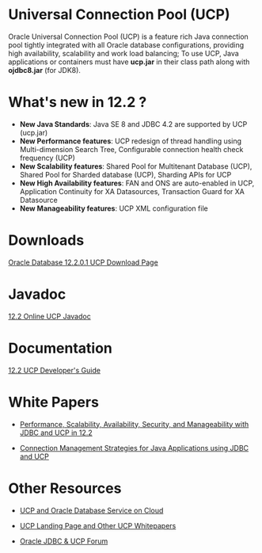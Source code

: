 # Universal Connection Pool (UCP)
Oracle Universal Connection Pool (UCP) is a feature rich Java connection pool tightly integrated with all Oracle database configurations, providing high availability, scalability and work load balancing; To use UCP, Java applications or containers must have **ucp.jar** in their class path along with **ojdbc8.jar** (for JDK8).

# What's new in 12.2 ? 

* **New Java Standards**: Java SE 8 and JDBC 4.2 are supported by UCP (ucp.jar) 
* **New Performance features**: UCP redesign of thread handling using Multi-dimension Search Tree, Configurable connection health check frequency (UCP)
* **New Scalability features**: Shared Pool for Multitenant Database (UCP), Shared Pool for Sharded database (UCP), Sharding APIs for UCP
* **New High Availability features**: FAN and ONS are auto-enabled in UCP, Application Continuity for XA Datasources, Transaction Guard for XA Datasource
* **New Manageability features**: UCP XML configuration file

# Downloads

[Oracle Database 12.2.0.1 UCP Download Page](http://www.oracle.com/technetwork/database/features/jdbc/jdbc-ucp-122-3110062.html)

# Javadoc 

[12.2 Online UCP Javadoc](http://docs.oracle.com/database/122/JJUAR/toc.htm) 

# Documentation 

[12.2 UCP Developer's Guide](https://docs.oracle.com/database/122/JJUCP/toc.htm) 

# White Papers 

* [Performance, Scalability, Availability, Security, and Manageability with JDBC and UCP in 12.2](http://www.oracle.com/technetwork/database/application-development/jdbc/jdbcanducp122-3628966.pdf)

* [Connection Management Strategies for Java Applications using JDBC and UCP](http://www.oracle.com/technetwork/database/application-development/jdbc-ucp-conn-mgmt-strategies-3045654.pdf)

# Other Resources 

* [UCP and Oracle Database Service on Cloud](http://www.oracle.com/technetwork/database/application-development/jdbc/documentation/index.html) 

* [UCP Landing Page and Other UCP Whitepapers](http://www.oracle.com/technetwork/database/application-development/jdbc/overview/index.html)

* [Oracle JDBC & UCP Forum](https://community.oracle.com/community/java/database_connectivity/java_database_connectivity/)







